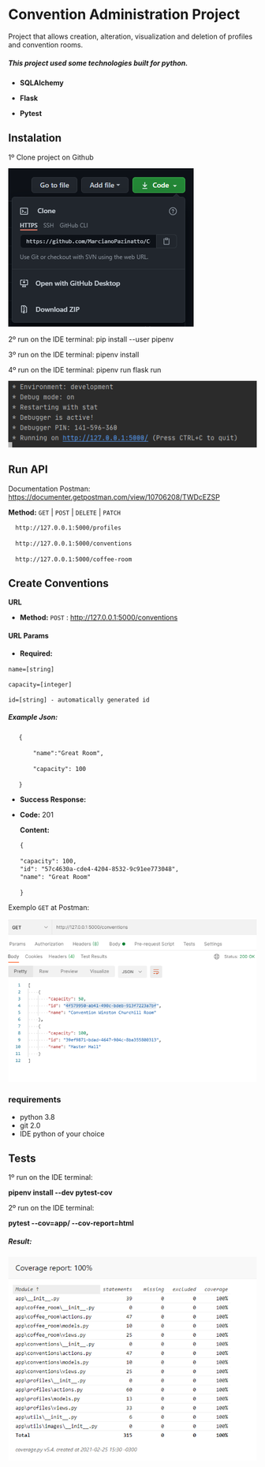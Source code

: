 # Convention Administration Project


 Project that allows creation, alteration, visualization and deletion of profiles and convention rooms.



##### This project used some technologies built for python. 

* **SQLAlchemy**

* **Flask**

* **Pytest**




## Instalation

1º
Clone project on Github

![](app/utils/images/cloneGit.PNG?raw=true)

2º
run on the IDE terminal: pip install --user pipenv 

3º 
run on the IDE terminal: pipenv install

4º
run on the IDE terminal: pipenv run flask run

![](app/utils/images/runApp.PNG?raw=true)


## Run API

Documentation Postman:
https://documenter.getpostman.com/view/10706208/TWDcEZSP

**Method:**
`GET` | `POST` | `DELETE` | `PATCH`
 
``` 
  http://127.0.0.1:5000/profiles
 
  http://127.0.0.1:5000/conventions
 
  http://127.0.0.1:5000/coffee-room
```
 
 ## Create Conventions
 
 **URL** 
 
 * **Method:** `POST` : http://127.0.0.1:5000/conventions
 
 #### URL Params

  * **Required:**
  
    
   `name=[string]`
   
   
   `capacity=[integer]`
   
   
   `id=[string] - automatically generated id`
 ##### Example Json:
 ```
    {

        "name":"Great Room",

        "capacity": 100

    }
```
 * **Success Response:**

  * **Code:** 201 <br />
  
    **Content:** 
    
    
        {
        
        "capacity": 100,
        "id": "57c4630a-cde4-4204-8532-9c91ee773048",
        "name": "Great Room"
        
        }
 
 Exemplo `GET` at Postman:
 
 ![](app/utils/images/getConventions.PNG?raw=true)
 
 
 ### requirements
 * python 3.8
 * git 2.0
 * IDE python of your choice 
 
 ## Tests
 1º run on the IDE terminal: 
 
 **pipenv install --dev pytest-cov**
 
 2º run on the IDE terminal: 
 
 **pytest --cov=app/ --cov-report=html**
 
##### Result:



  ![](app/utils/images/tests.PNG?raw=true)
